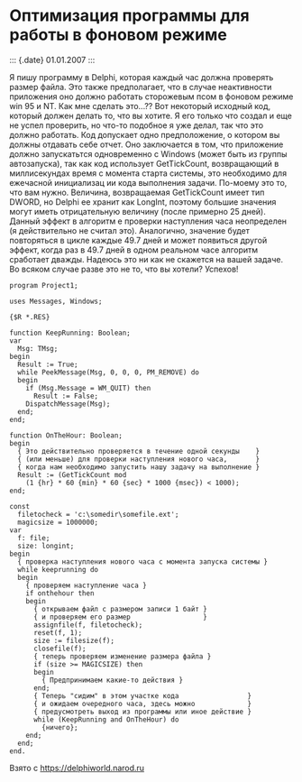 Оптимизация программы для работы в фоновом режиме
=================================================

::: {.date}
01.01.2007
:::

Я пишу программу в Delphi, которая каждый час должна проверять размер
файла. Это также предполагает, что в случае неактивности приложения оно
должно работать сторожевым псом в фоновом режиме win 95 и NT. Как мне
сделать это\...?? Вот некоторый исходный код, который должен делать то,
что вы хотите. Я его только что создал и еще не успел проверить, но
что-то подобное я уже делал, так что это должно работать. Код допускает
одно предположение, о котором вы должны отдавать себе отчет. Оно
заключается в том, что приложение должно запускатьтся одновременно с
Windows (может быть из группы автозапуска), так как код использует
GetTickCount, возвращающий в миллисекундах время с момента старта
системы, это необходимо для ежечасной инициализац ии кода выполнения
задачи. По-моему это то, что вам нужно. Величина, возвращаемая
GetTickCount имеет тип DWORD, но Delphi ее хранит как LongInt, поэтому
большие значения могут иметь отрицательную величину (после примерно 25
дней). Данный эффект в алгоритм е проверки наступления часа неопределен
(я действительно не считал это). Аналогично, значение будет повторяться
в цикле каждые 49.7 дней и может появиться другой эффект, когда раз в
49.7 дней в одном реальном часе алгоритм сработает дважды. Надеюсь это
ни как не скажется на вашей задаче. Во всяком случае разве это не то,
что вы хотели? Успехов!

    program Project1;
     
    uses Messages, Windows;
     
    {$R *.RES}
     
    function KeepRunning: Boolean;
    var
      Msg: TMsg;
    begin
      Result := True;
      while PeekMessage(Msg, 0, 0, 0, PM_REMOVE) do
      begin
        if (Msg.Message = WM_QUIT) then
          Result := False;
        DispatchMessage(Msg);
      end;
    end;
     
    function OnTheHour: Boolean;
    begin
      { Это действительно проверяется в течение одной секунды    }
      { (или меньше) для проверки наступления нового часа,       }
      { когда нам необходимо запустить нашу задачу на выполнение }
      Result := (GetTickCount mod
        (1 {hr} * 60 {min} * 60 {sec} * 1000 {msec}) < 1000);
    end;
     
    const
      filetocheck = 'c:\somedir\somefile.ext';
      magicsize = 1000000;
    var
      f: file;
      size: longint;
    begin
      { проверка наступления нового часа с момента запуска системы }
      while keeprunning do
      begin
        { проверяем наступление часа }
        if onthehour then
        begin
          { открываем файл с размером записи 1 байт }
          { и проверяем его размер                  }
          assignfile(f, filetocheck);
          reset(f, 1);
          size := filesize(f);
          closefile(f);
          { теперь проверяем изменение размера файла }
          if (size >= MAGICSIZE) then
          begin
            { Предпринимаем какие-то действия }
          end;
          { Теперь "сидим" в этом участке кода                 }
          { и ожидаем очередного часа, здесь можно             }
          { предусмотреть выход из программы или иное действие }
          while (KeepRunning and OnTheHour) do
            {ничего};
        end;
      end;
    end.

Взято с <https://delphiworld.narod.ru>
